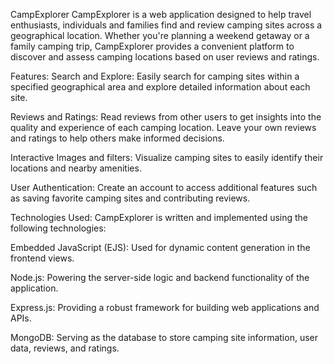 CampExplorer
CampExplorer is a web application designed to help travel enthusiasts, individuals and families find and review camping sites across a geographical location.
Whether you're planning a weekend getaway or a family camping trip, CampExplorer provides a convenient platform to discover and assess camping locations based on user reviews and ratings.

Features:
Search and Explore: Easily search for camping sites within a specified geographical area and explore detailed information about each site.

Reviews and Ratings: Read reviews from other users to get insights into the quality and experience of each camping location. Leave your own reviews and ratings to help others make informed decisions.

Interactive Images and filters: Visualize camping sites to easily identify their locations and nearby amenities.

User Authentication: Create an account to access additional features such as saving favorite camping sites and contributing reviews.

Technologies Used:
CampExplorer is written and implemented using the following technologies:

Embedded JavaScript (EJS): Used for dynamic content generation in the frontend views.

Node.js: Powering the server-side logic and backend functionality of the application.

Express.js: Providing a robust framework for building web applications and APIs.

MongoDB: Serving as the database to store camping site information, user data, reviews, and ratings.
